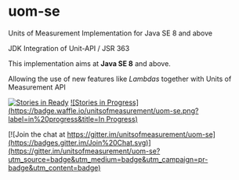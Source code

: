 uom-se
============

Units of Measurement Implementation for Java SE 8 and above

JDK Integration of Unit-API / JSR 363

This implementation aims at **Java SE 8** and above. 

Allowing the use of new features like *Lambdas* together with Units of Measurement API

[![Stories in Ready](https://badge.waffle.io/unitsofmeasurement/uom-se.png?label=ready&title=Ready)](https://waffle.io/unitsofmeasurement/uom-se)
[![Stories in Progress](https://badge.waffle.io/unitsofmeasurement/uom-se.png?label=in%20progress&title=In Progress)](https://waffle.io/unitsofmeasurement/uom-se)


[![Join the chat at https://gitter.im/unitsofmeasurement/uom-se](https://badges.gitter.im/Join%20Chat.svg)](https://gitter.im/unitsofmeasurement/uom-se?utm_source=badge&utm_medium=badge&utm_campaign=pr-badge&utm_content=badge)
